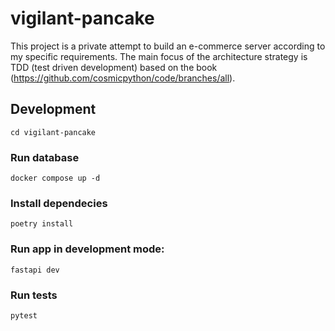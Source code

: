 # vigilant-pancake
This project is a private attempt to build an e-commerce server according to my specific requirements. 
The main focus of the architecture strategy is TDD (test driven development) based on the book (https://github.com/cosmicpython/code/branches/all).

## Development

```
cd vigilant-pancake
```

### Run database

```
docker compose up -d
```

### Install dependecies
```
poetry install
```

### Run app in development mode:

```
fastapi dev
```

### Run tests

```
pytest
```